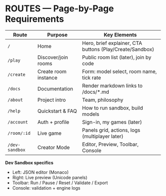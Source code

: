 # ROUTES — Page-by-Page Requirements

| Route | Purpose | Key Elements |
|---|---|---|
| `/` | Home | Hero, brief explainer, CTA buttons (Play/Create/Sandbox) |
| `/play` | Discover/join rooms | Public room list (later), join by code |
| `/create` | Create room instance | Form: model select, room name, tick rate |
| `/docs` | Documentation | Render markdown links to /docs/*.md |
| `/about` | Project intro | Team, philosophy |
| `/help` | Quickstart & FAQ | How to run sandbox, build models |
| `/account` | Auth + profile | Sign-in, my games (later) |
| `/room/:id` | Live game | Panels grid, actions, logs (multiplayer later) |
| `/dev-sandbox` | Creator Mode | Editor, Preview, Toolbar, Console |

**Dev Sandbox specifics**
- Left: JSON editor (Monaco)
- Right: Live preview (Unicode panels)
- Toolbar: Run / Pause / Reset / Validate / Export
- Console: validation + engine logs
